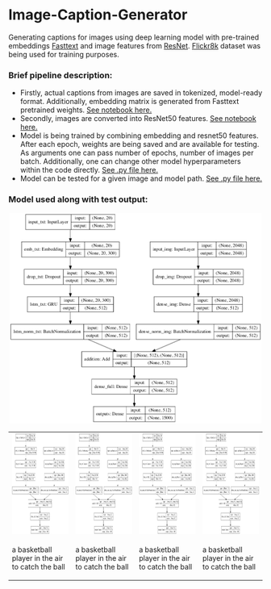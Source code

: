 # Image-Caption-Generator
Generating captions for images using deep learning model with pre-trained embeddings [Fasttext](https://fasttext.cc/) and image features from [ResNet](https://keras.io/api/applications/resnet/). [Flickr8k](https://www.kaggle.com/shadabhussain/flickr8k?select=Flickr_Data) dataset was being used for training purposes.


### Brief pipeline description:
* Firstly, actual captions from images are saved in tokenized, model-ready format. Additionally, embedding matrix is generated from Fasttext pretrained weights. [See notebook here.](https://github.com/RadomirPopovicFON/Image-Caption-Generator/blob/master/caption_extraction.ipynb) 
* Secondly, images are converted into ResNet50 features. [See notebook here.](https://github.com/RadomirPopovicFON/Image-Caption-Generator/blob/master/image_extraction.ipynb)
* Model is being trained by combining embedding and resnet50 features. After each epoch, weights are being saved and are available for testing. As arguments one can pass number of epochs, number of images per batch. Additionally, one can change other model hyperparameters within the code directly. [See .py file here.](https://github.com/RadomirPopovicFON/Image-Caption-Generator/blob/master/train.py)
* Model can be tested for a given image and model path. [See .py file here.](https://github.com/RadomirPopovicFON/Image-Caption-Generator/blob/master/test.py)<br/>


### Model used along with test output:
<p align="center">
  <img src="https://github.com/RadomirPopovicFON/Image-Caption-Generator/blob/master/images/model.png" width="500">
</p>

<table>
  <tr>
    <td><img src="https://github.com/RadomirPopovicFON/Image-Caption-Generator/blob/master/images/model.png" width=200 height=200></td>
    <td><img src="https://github.com/RadomirPopovicFON/Image-Caption-Generator/blob/master/images/model.png" width=200 height=200></td>
    <td><img src="https://github.com/RadomirPopovicFON/Image-Caption-Generator/blob/master/images/model.png" width=200 height=200></td>
    <td><img src="https://github.com/RadomirPopovicFON/Image-Caption-Generator/blob/master/images/model.png" width=200 height=200></td>
  </tr>
  <tr>
    <td><p>a basketball player in the air to catch the ball</p></td>
    <td><p>a basketball player in the air to catch the ball</p></td>
    <td><p>a basketball player in the air to catch the ball</p></td>
    <td><p>a basketball player in the air to catch the ball</p></td>
  </tr>
 </table>
